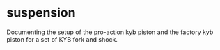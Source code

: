 # suspension

Documenting the setup of the pro-action kyb piston and the factory kyb piston for a set
of KYB fork and shock.
